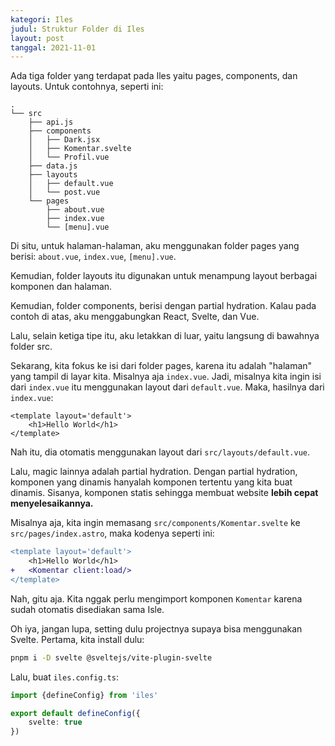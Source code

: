 ```yaml
---
kategori: Iles
judul: Struktur Folder di Iles
layout: post
tanggal: 2021-11-01
---
```


Ada tiga folder yang terdapat pada Iles yaitu pages, components, dan layouts. Untuk contohnya, seperti ini:

```
.
└── src
	├── api.js
	├── components
	│	├── Dark.jsx
	│	├── Komentar.svelte
	│	└── Profil.vue
	├── data.js
	├── layouts
	│	├── default.vue
	│	└── post.vue
	└── pages
		├── about.vue
		├── index.vue
		└── [menu].vue
```

Di situ, untuk halaman-halaman, aku menggunakan folder pages yang berisi: `about.vue`, `index.vue`, `[menu].vue`.

Kemudian, folder layouts itu digunakan untuk menampung layout berbagai komponen dan halaman.

Kemudian, folder components, berisi dengan partial hydration. Kalau pada contoh di atas, aku menggabungkan React, Svelte, dan Vue.

Lalu, selain ketiga tipe itu, aku letakkan di luar, yaitu langsung di bawahnya folder src.

Sekarang, kita fokus ke isi dari folder pages, karena itu adalah "halaman" yang tampil di layar kita. Misalnya aja `index.vue`. Jadi, misalnya kita ingin isi dari `index.vue` itu menggunakan layout dari `default.vue`. Maka, hasilnya dari `index.vue`:

```vue
<template layout='default'>
	<h1>Hello World</h1>
</template>
```

Nah itu, dia otomatis menggunakan layout dari `src/layouts/default.vue`.

Lalu, magic lainnya adalah partial hydration. Dengan partial hydration, komponen yang dinamis hanyalah komponen tertentu yang kita buat dinamis. Sisanya, komponen statis sehingga membuat website **lebih cepat menyelesaikannya.**

Misalnya aja, kita ingin memasang `src/components/Komentar.svelte` ke `src/pages/index.astro`, maka kodenya seperti ini:

```diff
<template layout='default'>
	<h1>Hello World</h1>
+	<Komentar client:load/>
</template>
```

Nah, gitu aja. Kita nggak perlu mengimport komponen `Komentar` karena sudah otomatis disediakan sama Isle.

Oh iya, jangan lupa, setting dulu projectnya supaya bisa menggunakan Svelte. Pertama, kita install dulu:

```bash
pnpm i -D svelte @sveltejs/vite-plugin-svelte
```

Lalu, buat `iles.config.ts`:

```typescript
import {defineConfig} from 'iles'

export default defineConfig({
	svelte: true
})
```